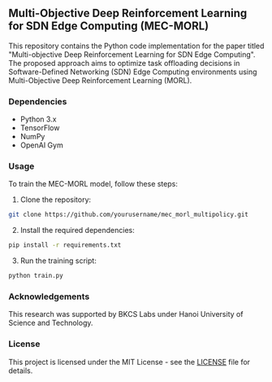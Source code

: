 ## Multi-Objective Deep Reinforcement Learning for SDN Edge Computing (MEC-MORL)

This repository contains the Python code implementation for the paper titled "Multi-objective Deep Reinforcement Learning for SDN Edge Computing". The proposed approach aims to optimize task offloading decisions in Software-Defined Networking (SDN) Edge Computing environments using Multi-Objective Deep Reinforcement Learning (MORL).

### Dependencies

- Python 3.x
- TensorFlow
- NumPy
- OpenAI Gym

### Usage

To train the MEC-MORL model, follow these steps:

1. Clone the repository:

```bash
git clone https://github.com/yourusername/mec_morl_multipolicy.git
```

2. Install the required dependencies:

```bash
pip install -r requirements.txt
```

3. Run the training script:

```bash
python train.py
```

### Acknowledgements

This research was supported by BKCS Labs under Hanoi University of Science and Technology.

### License

This project is licensed under the MIT License - see the [LICENSE](LICENSE) file for details.